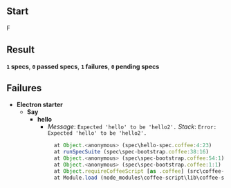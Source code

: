 ## Start
F
## Result
**`1` specs**, **`0` passed specs**, **`1` failures**, **`0` pending specs**
## Failures
* **Electron starter**
  * **Say**
    * **hello**
      * *Message*: `Expected 'hello' to be 'hello2'.`
        *Stack*: `Error: Expected 'hello' to be 'hello2'.`
        ```js
          at Object.<anonymous> (spec\hello-spec.coffee:4:23)
          at runSpecSuite (spec\spec-bootstrap.coffee:38:16)
          at Object.<anonymous> (spec\spec-bootstrap.coffee:54:1)
          at Object.<anonymous> (spec\spec-bootstrap.coffee:1:1)
          at Object.requireCoffeeScript [as .coffee] (src\coffee-cache.coffee:39:10)
          at Module.load (node_modules\coffee-script\lib\coffee-script\register.js:45:36)
        
        ```
